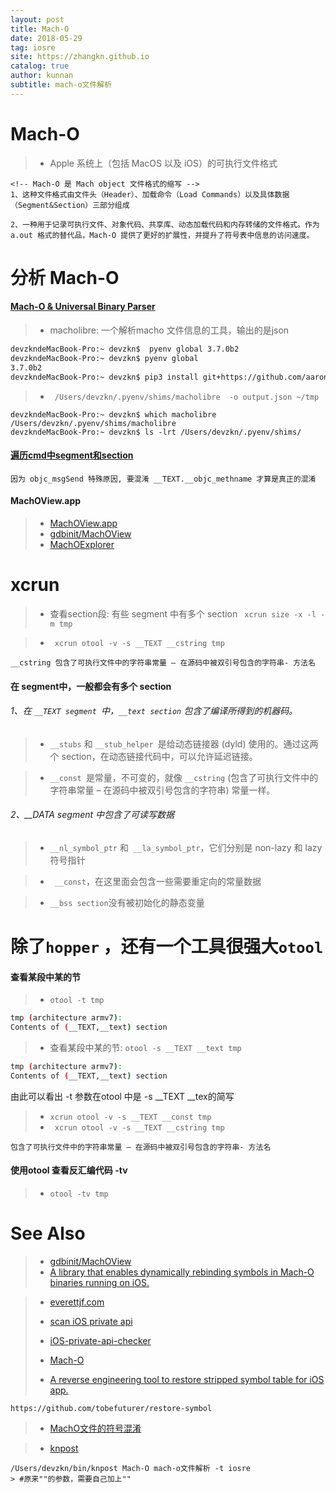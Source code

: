```yaml
---
layout: post
title: Mach-O
date: 2018-05-29
tag: iosre
site: https://zhangkn.github.io
catalog: true
author: kunnan
subtitle: mach-o文件解析
---
```


# Mach-O 

>* Apple 系统上（包括 MacOS 以及 iOS）的可执行文件格式

```
<!-- Mach-O 是 Mach object 文件格式的缩写 -->
1、这种文件格式由文件头（Header）、加载命令（Load Commands）以及具体数据（Segment&Section）三部分组成

2、一种用于记录可执行文件、对象代码、共享库、动态加载代码和内存转储的文件格式。作为 a.out 格式的替代品，Mach-O 提供了更好的扩展性，并提升了符号表中信息的访问速度。

```

# 分析 Mach-O

#### [Mach-O & Universal Binary Parser](https://github.com/aaronst/macholibre)

>* macholibre: 一个解析macho 文件信息的工具，输出的是json   

```sh
devzkndeMacBook-Pro:~ devzkn$  pyenv global 3.7.0b2
devzkndeMacBook-Pro:~ devzkn$ pyenv global
3.7.0b2
devzkndeMacBook-Pro:~ devzkn$ pip3 install git+https://github.com/aaronst/macholibre.git
```
>* ` /Users/devzkn/.pyenv/shims/macholibre  -o output.json ~/tmp`

```
devzkndeMacBook-Pro:~ devzkn$ which macholibre
/Users/devzkn/.pyenv/shims/macholibre
devzkndeMacBook-Pro:~ devzkn$ ls -lrt /Users/devzkn/.pyenv/shims/
```

#### [遍历cmd中segment和section](https://github.com/kunnan/KNCheck_and_Modify_machO_symbol)


```
因为 objc_msgSend 特殊原因, 要混淆 __TEXT.__objc_methname 才算是真正的混淆
```

#### MachOView.app

>* [MachOView.app](https://github.com/iOSobfuscation/IOSCodes/tree/master/MachOView.app/Contents)
>* [gdbinit/MachOView](https://github.com/gdbinit/MachOView)
>* [MachOExplorer](https://github.com/everettjf/MachOExplorer)
>


#  xcrun


>* 查看section段: 有些 segment 中有多个 section ` xcrun size -x -l -m tmp`



>* ` xcrun otool -v -s __TEXT __cstring tmp`
>

```
__cstring 包含了可执行文件中的字符串常量 – 在源码中被双引号包含的字符串- 方法名

```


#### 在 segment中，一般都会有多个 section


######  1、在 `__TEXT segment `中，`__text section` 包含了编译所得到的机器码。
>*  `__stubs` 和 `__stub_helper `是给动态链接器 (dyld) 使用的。通过这两个 section，在动态链接代码中，可以允许延迟链接。

>* `__const `是常量，不可变的，就像 `__cstring` (包含了可执行文件中的字符串常量 – 在源码中被双引号包含的字符串) 常量一样。

###### 2、__DATA segment 中包含了可读写数据

>* `__nl_symbol_ptr` 和` __la_symbol_ptr`，它们分别是 non-lazy 和 lazy 符号指针

>* ` __const`，在这里面会包含一些需要重定向的常量数据

>* ` __bss section `没有被初始化的静态变量



# 除了`hopper`  ，还有一个工具很强大`otool`


#### 查看某段中某的节

>* `otool -t tmp`
```sh
tmp (architecture armv7):
Contents of (__TEXT,__text) section
```

>*  查看某段中某的节: `otool -s __TEXT __text tmp ` 
```sh
tmp (architecture armv7):
Contents of (__TEXT,__text) section
```

由此可以看出 -t 参数在otool 中是 -s __TEXT __tex的简写


>* `xcrun otool -v -s __TEXT __const tmp`
>* ` xcrun otool -v -s __TEXT __cstring tmp`

```
包含了可执行文件中的字符串常量 – 在源码中被双引号包含的字符串- 方法名
```


#### 使用otool 查看反汇编代码 -tv

>* `otool -tv tmp`


# See Also 
>* [gdbinit/MachOView](https://github.com/gdbinit/MachOView)
>* [A library that enables dynamically rebinding symbols in Mach-O binaries running on iOS.](https://github.com/facebook/fishhook)

>* [everettjf.com](https://everettjf.com/2018/01/15/ios-app-reverse-engineering-stuff/)
>
>* [scan iOS private api](https://github.com/mrmign/iOS-private-api-scanner)
>* [iOS-private-api-checker](https://github.com/NetEaseGame/iOS-private-api-checker)
>* [Mach-O](http://www.starming.com/2017/03/01/deeply-analyse-llvm/#Mach-O-%E6%96%87%E4%BB%B6)
>* [A reverse engineering tool to restore stripped symbol table for iOS app.](http://blog.imjun.net/posts/restore-symbol-of-iOS-app/)

```
https://github.com/tobefuturer/restore-symbol
```
>* [MachO文件的符号混淆](http://iosre.com/t/macho/3786/11)

>* [knpost](https://github.com/zhangkn/KNBin/blob/master/knpost) 
>
```
/Users/devzkn/bin/knpost Mach-O mach-o文件解析 -t iosre
> #原来""的参数，需要自己加上""
```

